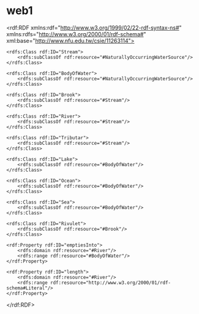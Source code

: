 # web1
<?xml version="1.0"?>
<rdf:RDF xmlns:rdf="http://www.w3.org/1999/02/22-rdf-syntax-ns#"
                xmlns:rdfs="http://www.w3.org/2000/01/rdf-schema#"
                xml:base="http://www.nfu.edu.tw/csie/11263114">

    <rdfs:Class rdf:ID="Stream">
        <rdfs:subClassOf rdf:resource="#NaturallyOccurringWaterSource"/>
    </rdfs:Class>

    <rdfs:Class rdf:ID="BodyOfWater">
        <rdfs:subClassOf rdf:resource="#NaturallyOccurringWaterSource"/>
    </rdfs:Class>

    <rdfs:Class rdf:ID="Brook">
        <rdfs:subClassOf rdf:resource="#Stream"/>
    </rdfs:Class>

    <rdfs:Class rdf:ID="River">
        <rdfs:subClassOf rdf:resource="#Stream"/>
    </rdfs:Class>

    <rdfs:Class rdf:ID="Tributar">
        <rdfs:subClassOf rdf:resource="#Stream"/>
    </rdfs:Class>

    <rdfs:Class rdf:ID="Lake">
        <rdfs:subClassOf rdf:resource="#BodyOfWater"/>
    </rdfs:Class>

    <rdfs:Class rdf:ID="Ocean">
        <rdfs:subClassOf rdf:resource="#BodyOfWater"/>
    </rdfs:Class>

    <rdfs:Class rdf:ID="Sea">
        <rdfs:subClassOf rdf:resource="#BodyOfWater"/>
    </rdfs:Class>

    <rdfs:Class rdf:ID="Rivulet">
        <rdfs:subClassOf rdf:resource="#Brook"/>
    </rdfs:Class>

    <rdf:Property rdf:ID="emptiesInto">
        <rdfs:domain rdf:resource="#River"/>
        <rdfs:range rdf:resource="#BodyOfWater"/>
    </rdf:Property>

    <rdf:Property rdf:ID="length">
        <rdfs:domain rdf:resource="#River"/>
        <rdfs:range rdf:resource="http://www.w3.org/2000/01/rdf-schema#Literal"/>
    </rdf:Property>

</rdf:RDF>
